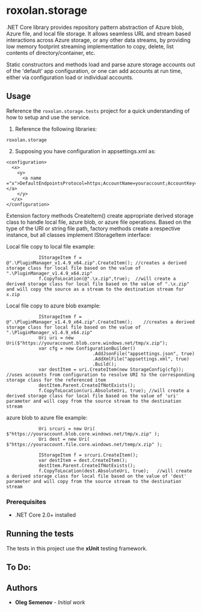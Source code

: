 # roxolan.storage
.NET Core library provides repository pattern abstraction of Azure blob, Azure file, and local file storage.  It allows seamless URL and stream based interactions across Azure storage, or any other data streams,
by providing low memory footprint streaming implementation to copy, delete, list contents of directory/container, etc.

Static constructors and methods load and parse azure storage accounts out of the 'default' app configuration, or one can add accounts at run time, 
either via configuration load or individual accounts.

## Usage
Reference the `roxolan.storage.tests` project for a quick understanding of how to setup and use the service.

1. Reference the following libraries:
```
roxolan.storage

```

2. Supposing you have configuration in appsettings.xml as:
```
<configuration>
  <x>
    <y>
      <a name ="x">DefaultEndpointsProtocol=https;AccountName=youraccount;AccountKey=yourkey==;BlobEndpoint=https://youraccount.blob.core.windows.net/;QueueEndpoint=https://youraccount.queue.core.windows.net/;TableEndpoint=https://youraccount.table.core.windows.net/;FileEndpoint=https://youraccount.file.core.windows.net/;</a>
    </y>
  </x>
</configuration>
```
Extension factory methods CreateItem() create appropriate derived storage class to handle local file, azure blob, or azure file operations.  Based on the type of the URI or string file path,
factory methods create a respective instance, but all classes implement IStorageItem interface:

Local file copy to local file example: 
```
            IStorageItem f = @".\PluginManager_v1.4.9_x64.zip".CreateItem(); //creates a derived storage class for local file based on the value of ".\PluginManager_v1.4.9_x64.zip"
            f.CopyToLocation(@".\x.zip",true);  //will create a derived storage class for local file based on the value of ".\x.zip" and will copy the source as a stream to the destination stream for x.zip 
```

Local file copy to azure blob example: 
```
            IStorageItem f = @".\PluginManager_v1.4.9_x64.zip".CreateItem();	//creates a derived storage class for local file based on the value of ".\PluginManager_v1.4.9_x64.zip"
            Uri uri = new Uri($"https://youraccount.blob.core.windows.net/tmp/x.zip");
            var cfg = new ConfigurationBuilder()
                                .AddJsonFile("appsettings.json", true)
                                .AddXmlFile("appsettings.xml", true)
                                .Build();								
            var destItem = uri.CreateItem(new StorageConfig(cfg));  //uses accounts from configuration to resolve URI to the corresponding storage class for the referenced item 
            destItem.Parent.CreateIfNotExists();
            f.CopyToLocation(uri.AbsoluteUri, true); //will create a derived storage class for local file based on the value of 'uri' parameter and will copy from the source stream to the destination stream
```

azure blob to azure file example: 
```
            Uri srcuri = new Uri( $"https://youraccount.blob.core.windows.net/tmp/x.zip" );
            Uri dest = new Uri( $"https://youraccount.file.core.windows.net/temp/x.zip" );

            IStorageItem f = srcuri.CreateItem();
            var destItem = dest.CreateItem();
            destItem.Parent.CreateIfNotExists();
            f.CopyToLocation(dest.AbsoluteUri, true);	//will create a derived storage class for local file based on the value of 'dest' parameter and will copy from the source stream to the destination stream
```

### Prerequisites

* .NET Core 2.0+ installed

## Running the tests

The tests in this project use the **xUnit** testing framework.


## To Do:


## Authors

- **Oleg Semenov** - *Initial work*